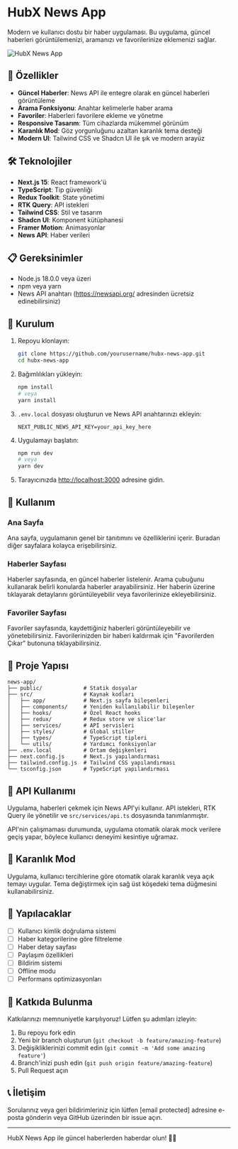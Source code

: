 # HubX News App

Modern ve kullanıcı dostu bir haber uygulaması. Bu uygulama, güncel haberleri görüntülemenizi, aramanızı ve favorilerinize eklemenizi sağlar.

![HubX News App](https://images.unsplash.com/photo-1504711434969-e33886168f5c?ixlib=rb-4.0.3&ixid=M3wxMjA3fDB8MHxwaG90by1wYWdlfHx8fGVufDB8fHx8fA%3D%3D&auto=format&fit=crop&w=1170&q=80)

## 🚀 Özellikler

- **Güncel Haberler**: News API ile entegre olarak en güncel haberleri görüntüleme
- **Arama Fonksiyonu**: Anahtar kelimelerle haber arama
- **Favoriler**: Haberleri favorilere ekleme ve yönetme
- **Responsive Tasarım**: Tüm cihazlarda mükemmel görünüm
- **Karanlık Mod**: Göz yorgunluğunu azaltan karanlık tema desteği
- **Modern UI**: Tailwind CSS ve Shadcn UI ile şık ve modern arayüz

## 🛠️ Teknolojiler

- **Next.js 15**: React framework'ü
- **TypeScript**: Tip güvenliği
- **Redux Toolkit**: State yönetimi
- **RTK Query**: API istekleri
- **Tailwind CSS**: Stil ve tasarım
- **Shadcn UI**: Komponent kütüphanesi
- **Framer Motion**: Animasyonlar
- **News API**: Haber verileri

## 📋 Gereksinimler

- Node.js 18.0.0 veya üzeri
- npm veya yarn
- News API anahtarı (https://newsapi.org/ adresinden ücretsiz edinebilirsiniz)

## 🚀 Kurulum

1. Repoyu klonlayın:
   ```bash
   git clone https://github.com/yourusername/hubx-news-app.git
   cd hubx-news-app
   ```

2. Bağımlılıkları yükleyin:
   ```bash
   npm install
   # veya
   yarn install
   ```

3. `.env.local` dosyası oluşturun ve News API anahtarınızı ekleyin:
   ```
   NEXT_PUBLIC_NEWS_API_KEY=your_api_key_here
   ```

4. Uygulamayı başlatın:
   ```bash
   npm run dev
   # veya
   yarn dev
   ```

5. Tarayıcınızda [http://localhost:3000](http://localhost:3000) adresine gidin.

## 📱 Kullanım

### Ana Sayfa
Ana sayfa, uygulamanın genel bir tanıtımını ve özelliklerini içerir. Buradan diğer sayfalara kolayca erişebilirsiniz.

### Haberler Sayfası
Haberler sayfasında, en güncel haberler listelenir. Arama çubuğunu kullanarak belirli konularda haberler arayabilirsiniz. Her haberin üzerine tıklayarak detaylarını görüntüleyebilir veya favorilerinize ekleyebilirsiniz.

### Favoriler Sayfası
Favoriler sayfasında, kaydettiğiniz haberleri görüntüleyebilir ve yönetebilirsiniz. Favorilerinizden bir haberi kaldırmak için "Favorilerden Çıkar" butonuna tıklayabilirsiniz.

## 🧩 Proje Yapısı

```
news-app/
├── public/             # Statik dosyalar
├── src/                # Kaynak kodları
│   ├── app/            # Next.js sayfa bileşenleri
│   ├── components/     # Yeniden kullanılabilir bileşenler
│   ├── hooks/          # Özel React hooks
│   ├── redux/          # Redux store ve slice'lar
│   ├── services/       # API servisleri
│   ├── styles/         # Global stiller
│   ├── types/          # TypeScript tipleri
│   └── utils/          # Yardımcı fonksiyonlar
├── .env.local          # Ortam değişkenleri
├── next.config.js      # Next.js yapılandırması
├── tailwind.config.js  # Tailwind CSS yapılandırması
└── tsconfig.json       # TypeScript yapılandırması
```

## 🔄 API Kullanımı

Uygulama, haberleri çekmek için News API'yi kullanır. API istekleri, RTK Query ile yönetilir ve `src/services/api.ts` dosyasında tanımlanmıştır.

API'nin çalışmaması durumunda, uygulama otomatik olarak mock verilere geçiş yapar, böylece kullanıcı deneyimi kesintiye uğramaz.

## 🌙 Karanlık Mod

Uygulama, kullanıcı tercihlerine göre otomatik olarak karanlık veya açık temayı uygular. Tema değiştirmek için sağ üst köşedeki tema düğmesini kullanabilirsiniz.

## 📝 Yapılacaklar

- [ ] Kullanıcı kimlik doğrulama sistemi
- [ ] Haber kategorilerine göre filtreleme
- [ ] Haber detay sayfası
- [ ] Paylaşım özellikleri
- [ ] Bildirim sistemi
- [ ] Offline modu
- [ ] Performans optimizasyonları

## 🤝 Katkıda Bulunma

Katkılarınızı memnuniyetle karşılıyoruz! Lütfen şu adımları izleyin:

1. Bu repoyu fork edin
2. Yeni bir branch oluşturun (`git checkout -b feature/amazing-feature`)
3. Değişikliklerinizi commit edin (`git commit -m 'Add some amazing feature'`)
4. Branch'inizi push edin (`git push origin feature/amazing-feature`)
5. Pull Request açın


## 📞 İletişim

Sorularınız veya geri bildirimleriniz için lütfen [email protected] adresine e-posta gönderin veya GitHub üzerinden bir issue açın.

---

HubX News App ile güncel haberlerden haberdar olun! 📰✨
